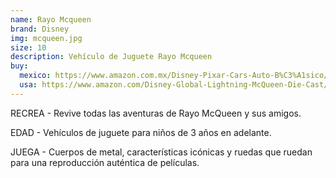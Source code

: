 ```yaml
---
name: Rayo Mcqueen
brand: Disney
img: mcqueen.jpg
size: 10
description: Vehículo de Juguete Rayo Mcqueen
buy:
  mexico: https://www.amazon.com.mx/Disney-Pixar-Cars-Auto-B%C3%A1sico/dp/B09XCPFRQW/ref=sr_1_14?__mk_es_MX=%C3%85M%C3%85%C5%BD%C3%95%C3%91&sr=8-14
  usa: https://www.amazon.com/Disney-Global-Lightning-McQueen-Die-Cast/dp/B0DJRRRCM4/ref=sr_1_6?sr=8-6
---
```


RECREA - Revive todas las aventuras de Rayo McQueen y sus amigos.

EDAD - Vehículos de juguete para niños de 3 años en adelante.

JUEGA - Cuerpos de metal, características icónicas y ruedas que ruedan para una reproducción auténtica de películas.
